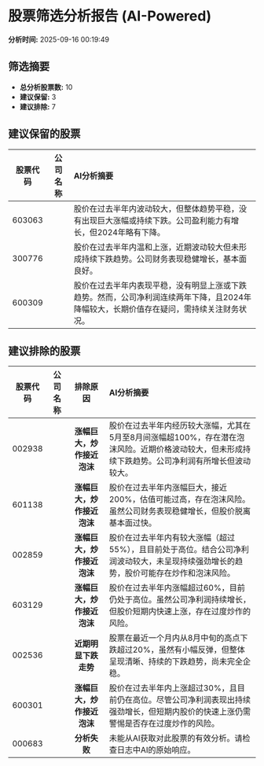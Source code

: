 # 股票筛选分析报告 (AI-Powered)

**分析时间:** 2025-09-16 00:19:49

## 筛选摘要

- **总分析股票数:** 10
- **建议保留:** 3
- **建议排除:** 7

## 建议保留的股票

| 股票代码 | 公司名称 | AI分析摘要 |
|:---:|:---:|:---|
| 603063 |  | 股价在过去半年内波动较大，但整体趋势平稳，没有出现巨大涨幅或持续下跌。公司盈利能力有增长，但2024年略有下降。 |
| 300776 |  | 股价在过去半年内温和上涨，近期波动较大但未形成持续下跌趋势。公司财务表现稳健增长，基本面良好。 |
| 600309 |  | 股价在过去半年内表现平稳，没有明显上涨或下跌趋势。然而，公司净利润连续两年下降，且2024年降幅较大，长期价值存在疑问，需持续关注财务状况。 |

## 建议排除的股票

| 股票代码 | 公司名称 | 排除原因 | AI分析摘要 |
|:---:|:---:|:---:|:---|
| 002938 |  | **涨幅巨大，炒作接近泡沫** | 股价在过去半年内经历较大涨幅，尤其在5月至8月间涨幅超100%，存在潜在泡沫风险。近期价格波动较大，但未形成持续下跌趋势。公司净利润有所增长但波动较大。 |
| 601138 |  | **涨幅巨大，炒作接近泡沫** | 股价在过去半年内涨幅巨大，接近200%，估值可能过高，存在泡沫风险。虽然公司财务表现稳健增长，但股价脱离基本面过快。 |
| 002859 |  | **涨幅巨大，炒作接近泡沫** | 股价在过去半年内有较大涨幅（超过55%），且目前处于高位。结合公司净利润波动较大，未呈现持续强劲增长的趋势，股价可能存在炒作和泡沫风险。 |
| 603129 |  | **涨幅巨大，炒作接近泡沫** | 股价在过去半年内涨幅超过60%，目前仍处于高位。虽然公司净利润持续增长，但股价短期内快速上涨，存在过度炒作的风险。 |
| 002536 |  | **近期明显下跌走势** | 股票在最近一个月内从8月中旬的高点下跌超过20%，虽然有小幅反弹，但整体呈现清晰、持续的下跌趋势，尚未完全企稳。 |
| 600301 |  | **涨幅巨大，炒作接近泡沫** | 股价在过去半年内上涨超过30%，且目前仍在高位。尽管公司净利润表现出持续强劲增长，但短期内股价的快速上涨仍需警惕是否存在过度炒作的风险。 |
| 000683 |  | **分析失败** | 未能从AI获取对此股票的有效分析。请检查日志中AI的原始响应。 |

